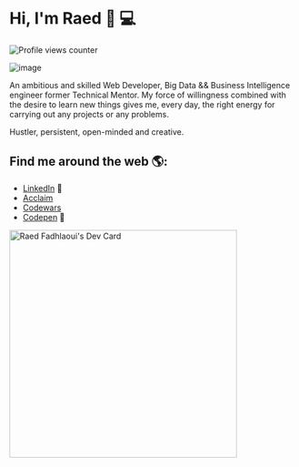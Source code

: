 # Hi, I'm Raed 👋 💻

![Profile views counter](https://komarev.com/ghpvc/?username=fadhlaouir)


![image](https://github.com/fadhlaouir/fadhlaouir/blob/main/dino.gif)

An ambitious and skilled Web Developer,  Big Data && Business Intelligence engineer former Technical Mentor. My force of willingness combined with the desire to learn new things gives me, every day, the right energy for carrying out any projects or any problems.

Hustler, persistent, open-minded and creative.


## Find me around the web 🌎: 

- <a href="https://www.linkedin.com/in/fadhlaouiraed/">LinkedIn</a> 💼
- <a href="https://www.credly.com/users/fadhlaouir/badges">Acclaim</a> 
- <a href="https://www.codewars.com/users/fadhlaouir">Codewars</a> 
- <a href="https://codepen.io/fadhlaouir"> Codepen</a> 🏓




<a href="https://app.daily.dev/fadhlaouira"><img src="https://api.daily.dev/devcards/8089bf9d84514367b55ea21e3afc55f8.png?r=8py" width="400" alt="Raed Fadhlaoui's Dev Card"/></a>




